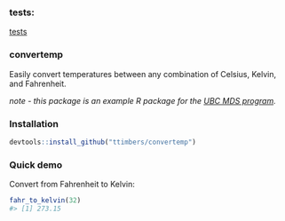 
### tests:

[tests](https://github.com/ananab/convertemp/tree/master/tests)

### convertemp

Easily convert temperatures between any combination of Celsius, Kelvin, and Fahrenheit.

*note - this package is an example R package for the [UBC MDS program](http://masterdatascience.science.ubc.ca/).*

### Installation

``` r
devtools::install_github("ttimbers/convertemp")
```

### Quick demo

Convert from Fahrenheit to Kelvin:

``` r
fahr_to_kelvin(32)
#> [1] 273.15
```
